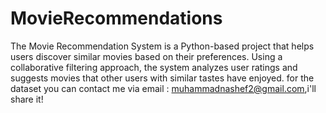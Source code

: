 # MovieRecommendations
The Movie Recommendation System is a Python-based project that helps users discover similar movies based on their preferences. Using a collaborative filtering approach, the system analyzes user ratings and suggests movies that other users with similar tastes have enjoyed.
for the dataset you can contact me via email : muhammadnashef2@gmail.com,i'll share it!
